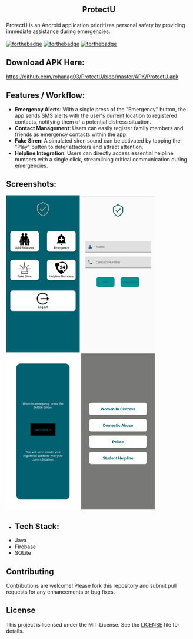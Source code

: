 ## <p align = "center"> ProtectU </p>
ProtectU is an Android application prioritizes personal safety by providing immediate assistance during emergencies.
<br>
<br>
[![forthebadge](https://forthebadge.com/images/badges/open-source.svg)](https://forthebadge.com)
[![forthebadge](https://forthebadge.com/images/badges/built-for-android.svg)](https://forthebadge.com)
[![forthebadge](https://forthebadge.com/images/badges/made-with-java.svg)](https://forthebadge.com)
## Download APK Here:
https://github.com/rohanag03/ProtectU/blob/master/APK/ProtectU.apk
## Features / Workflow: 
- **Emergency Alerts**: With a single press of the "Emergency" button, the app sends SMS alerts with the user's current location to registered contacts, notifying them of a potential distress situation.
- **Contact Management**: Users can easily register family members and friends as emergency contacts within the app.
- **Fake Siren**: A simulated siren sound can be activated by tapping the "Play" button to deter attackers and attract attention.
- **Helpline Integration**: Users can directly access essential helpline numbers with a single click, streamlining critical communication during emergencies.

## Screenshots:
<div>
 <img src="https://github.com/rohanag03/ProtectU/blob/master/Screenshots/Home.jpg" width="200" padding-right="2px">
 <img src="https://github.com/rohanag03/ProtectU/blob/master/Screenshots/Add_Contacts.jpg" width="200" padding-right="2px">
 <img src="https://github.com/rohanag03/ProtectU/blob/master/Screenshots/SOS.jpg" width="200" padding-right="2px">
 <img src="https://github.com/rohanag03/ProtectU/blob/master/Screenshots/Helpline.jpg" width="200">
</div> 

- ## Tech Stack: 
- Java
- Firebase
- SQLite

## Contributing

Contributions are welcome! Please fork this repository and submit pull requests for any enhancements or bug fixes.

## License

This project is licensed under the MIT License. See the [LICENSE](https://github.com/rohanag03/ProtectU/blob/master/LICENSE) file for details.





  
